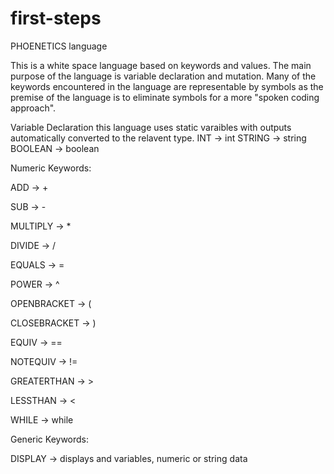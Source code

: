 # first-steps
PHOENETICS language

This is a white space language based on keywords and values. The main purpose of the language is variable declaration and mutation. 
Many of the keywords encountered in the language are representable by symbols as the premise of the language is to eliminate symbols
for a more "spoken coding approach".

Variable Declaration
this language uses static varaibles with outputs automatically converted to the relavent type.
INT -> int
STRING -> string
BOOLEAN -> boolean

Numeric Keywords:

ADD -> +

SUB -> -

MULTIPLY -> *

DIVIDE -> /

EQUALS -> =

POWER -> ^

OPENBRACKET -> (

CLOSEBRACKET -> )

EQUIV -> ==

NOTEQUIV -> !=

GREATERTHAN -> >

LESSTHAN -> <

WHILE -> while

Generic Keywords:

DISPLAY -> displays and variables, numeric or string data


